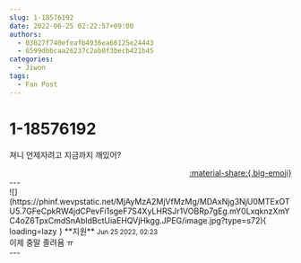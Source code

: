 ```yaml
---
slug: 1-18576192
date: 2022-06-25 02:22:57+09:00
authors:
  - 03027f740efeafb4936ea66125e24443
  - 6599dbbcaa26237c2ab0f3becb421b45
categories:
  - Jiwon
tags:
  - Fan Post
---
```


# 1-18576192

<div class="post-container" markdown="1">
<div class="content-container md-sidebar__scrollwrap" markdown="1">

져니 언제자려고 지금까지 깨있어?

</div>
</div>

<div style="text-align: right;" markdown="1">
<a href="https://weverse.io/fromis9/fanpost/1-18576192" style="text-align: right;">:material-share:{.big-emoji}</a>
</div>
---

<div class="comments-container md-sidebar__scrollwrap" markdown="1">
<div class="comment" markdown="1">
<div class='id-container' markdown="1">
![](https://phinf.wevpstatic.net/MjAyMzA2MjVfMzMg/MDAxNjg3NjU0MTExOTU5.7GFeCpkRW4jdCPevFi1sgeF7S4XyLHRSJr1VOBRp7gEg.mY0LxqknzXmYC4oZ6TpxCmdSnAbldBctUiaEHQVjHkgg.JPEG/image.jpg?type=s72){ loading=lazy }
**<span class="artist">지원</span>** <small>Jun 25 2022, 02:23</small><br>
</div>
<div class='comment-body' markdown="1">
이제 중말 졸려욤 ㅠ
</div>
</div>
</div>
---
